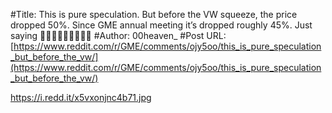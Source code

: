 #Title: This is pure speculation. But before the VW squeeze, the price dropped 50%. Since GME annual meeting it’s dropped roughly 45%. Just saying 🤷🏻‍♂️🤷🏻‍♂️🤷🏻‍♂️
#Author: 00heaven_
#Post URL: [https://www.reddit.com/r/GME/comments/ojy5oo/this_is_pure_speculation_but_before_the_vw/](https://www.reddit.com/r/GME/comments/ojy5oo/this_is_pure_speculation_but_before_the_vw/)


https://i.redd.it/x5vxonjnc4b71.jpg